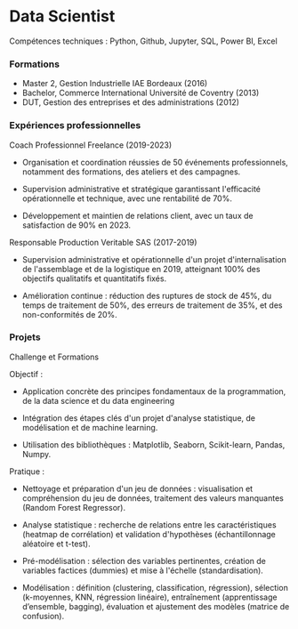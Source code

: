 # Data Scientist
Compétences techniques : Python, Github, Jupyter, SQL, Power BI, Excel


### Formations

- Master 2, Gestion Industrielle IAE Bordeaux (2016)
- Bachelor, Commerce International Université de Coventry (2013)
- DUT, Gestion des entreprises et des administrations (2012)

### Expériences professionnelles
Coach Professionnel Freelance (2019-2023)

- Organisation et coordination réussies de 50 événements professionnels, notamment des formations, des ateliers et des campagnes.

- Supervision administrative et stratégique garantissant l'efficacité opérationnelle et technique, avec une rentabilité de 70%.

- Développement et maintien de relations client, avec un taux de satisfaction de 90% en 2023.

Responsable Production Veritable SAS (2017-2019)

- Supervision administrative et opérationnelle d'un projet d'internalisation de l'assemblage et de la logistique en 2019, atteignant 100% des objectifs qualitatifs et quantitatifs fixés.

- Amélioration continue : réduction des ruptures de stock de 45%, du temps de traitement de 50%, des erreurs de traitement de 35%, et des non-conformités de 20%.

### Projets
Challenge et Formations 

Objectif : 

- Application concrète des principes fondamentaux de la programmation, de la data science et du data engineering

- Intégration des étapes clés d'un projet d'analyse statistique, de modélisation et de machine learning.

- Utilisation des bibliothèques : Matplotlib, Seaborn, Scikit-learn, Pandas, Numpy.


Pratique : 

- Nettoyage et préparation d'un jeu de données : visualisation et compréhension du jeu de données, traitement des valeurs manquantes (Random Forest Regressor).

- Analyse statistique : recherche de relations entre les caractéristiques (heatmap de corrélation) et validation d'hypothèses (échantillonnage aléatoire et t-test).

- Pré-modélisation : sélection des variables pertinentes, création de variables factices (dummies) et mise à l'échelle (standardisation).

- Modélisation : définition (clustering, classification, régression), sélection (k-moyennes, KNN, régression linéaire), entraînement (apprentissage d’ensemble, bagging), évaluation et ajustement des modèles (matrice de confusion).



  
